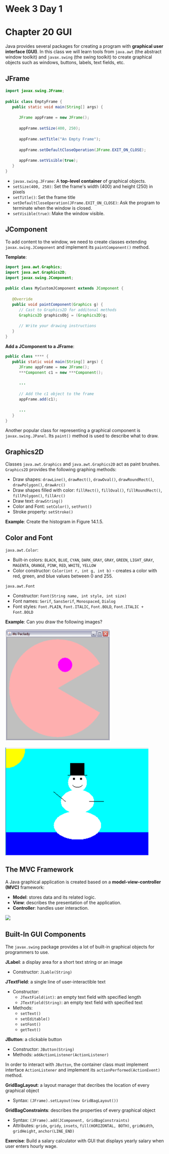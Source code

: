 # Week 3 Day 1
# Chapter 20 GUI

Java provides several packages for creating a program with **graphical user interface (GUI)**. In this class we will learn tools from `java.awt` (the abstract window toolkit) and `javax.swing` (the swing toolkit) to create graphical objects such as windows, buttons, labels, text fields, etc.

## JFrame
```java
import javax.swing.JFrame;

public class EmptyFrame {
   public static void main(String[] args) {

      JFrame appFrame = new JFrame();

      appFrame.setSize(400, 250);

      appFrame.setTitle("An Empty Frame");
      
      appFrame.setDefaultCloseOperation(JFrame.EXIT_ON_CLOSE);
      
      appFrame.setVisible(true);
   }
}
```
- `javax.swing.JFrame`: A **top-level container** of graphical objects.
- `setSize(400, 250)`: Set the frame's width (400) and height (250) in pixels
- `setTitle()`: Set the frame title
- `setDefaultCloseOperation(JFrame.EXIT_ON_CLOSE)`: Ask the program to terminate when the window is closed.
- `setVisible(true)`: Make the window visible.

## JComponent
To add content to the window, we need to create classes extending `javax.swing.JComponent` and implement its `paintComponent()` method.

**Template**:

```java
import java.awt.Graphics;
import java.awt.Graphics2D;
import javax.swing.JComponent;

public class MyCustomJComponent extends JComponent {

   @Override
   public void paintComponent(Graphics g) {
      // Cast to Graphics2D for additonal methods
      Graphics2D graphicsObj = (Graphics2D)g;

      // Write your drawing instructions
   }
}
```

**Add a JComponent to a JFrame**:

```java
public class **** {
   public static void main(String[] args) {
      JFrame appFrame = new JFrame();
      ***Component c1 = new ***Component();
      
      ...
      
      // Add the c1 object to the frame
      appFrame.add(c1);
      
      ...
   }
}
```

Another popular class for representing a graphical component is `javax.swing.JPanel`. Its `paint()` method is used to describe what to draw.

## Graphics2D
Classes `java.awt.Graphics` and `java.awt.Graphics2D` act as paint brushes. `Graphics2D` provides the following graphing methods:
- Draw shapes: `drawLine()`, `drawRect()`, `drawOval()`, `drawRoundRect()`, `drawPolygon()`, `drawArc()`
- Draw shapes filled with color: `fillRect()`, `fillOval()`, `fillRoundRect()`, `fillPolygon()`, `fillArc()`
- Draw text: `drawString()`
- Color and Font: `setColor()`, `setFont()`
- Stroke property: `setStroke()`

**Example**: Create the histogram in Figure 14.1.5.

## Color and Font
`java.awt.Color`:
- Built-in colors: `BLACK`, `BLUE`, `CYAN`, `DARK_GRAY`, `GRAY`, `GREEN`, `LIGHT_GRAY`, `MAGENTA`, `ORANGE`, `PINK`, `RED`, `WHITE`, `YELLOW`
- Color constructor: `Color(int r, int g, int b)` - creates a color with red, green, and blue values between 0 and 255.

`java.awt.Font`
- Constructor: `Font(String name, int style, int size)`
- Font names: `Serif`, `SansSerif`, `Monospaced`, `Dialog`
- Font styles: `Font.PLAIN`, `Font.ITALIC`, `Font.BOLD`, `Font.ITALIC + Font.BOLD`

**Example**: Can you draw the following images?

![Pac Man](img/Week3Day3_PacMan.png)


![Snowman](img/Week3Day3_SnowMan.png)

## The MVC Framework
A Java graphical application is created based on a **model-view-controller (MVC)** framework:
- **Model**: stores data and its related logic.
- **View**: describes the presentation of the application.
- **Controller**: handles user interaction.

<img src="https://upload.wikimedia.org/wikipedia/commons/thumb/a/a0/MVC-Process.svg/1200px-MVC-Process.svg.png" width="600">

## Built-In GUI Components

The `javax.swing` package provides a lot of built-in graphical objects for programmers to use.

**JLabel**: a display area for a short text string or an image
- Constructor: `JLable(String)`

**JTextField**: a single line of user-interactible text
- Constructor:
   - `JTextField(int)`: an empty text field with specified length
   - `JTextField(String)`: an empty text field with specified text
- Methods:
   - `setText()`
   - `setEditable()`
   - `setFont()`
   - `getText()`

**JButton**: a clickable button
- Constructor: `JButton(String)`
- Methods: `addActionListener(ActionListener)`

In order to interact with `JButton`, the container class must implement interface `ActionListener` and implement its `actionPerformed(ActionEvent)` method.

**GridBagLayout**: a layout manager that decribes the location of every graphical object
- Syntax: `(JFrame).setLayout(new GridBagLayout())`

**GridBagConstraints**: describes the properties of every graphical object
- Syntax: `(JFrame).add(JComponent, GridBagConstraints)`
- Attributes: `gridx`, `gridy`, `insets`, `fill(HORIZONTAL, BOTH)`, `gridWidth`, `gridHeight`, `anchor(LINE_END)`

**Exercise**: Build a salary calculator with GUI that displays yearly salary when user enters hourly wage.
